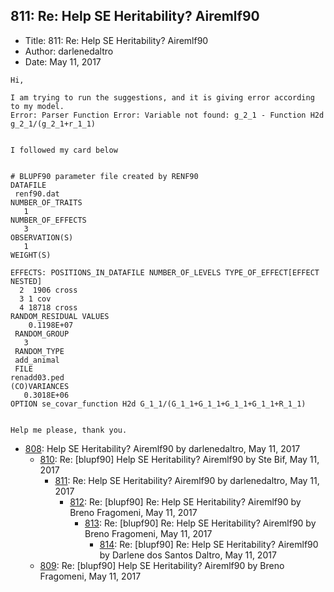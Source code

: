## 811: Re: Help SE Heritability? Airemlf90

- Title: 811: Re: Help SE Heritability? Airemlf90
- Author: darlenedaltro
- Date: May 11, 2017

```
Hi,

I am trying to run the suggestions, and it is giving error according to my model. 
Error: Parser Function Error: Variable not found: g_2_1 - Function H2d g_2_1/(g_2_1+r_1_1)


I followed my card below


# BLUPF90 parameter file created by RENF90
DATAFILE
 renf90.dat
NUMBER_OF_TRAITS
   1
NUMBER_OF_EFFECTS
   3
OBSERVATION(S)
   1
WEIGHT(S)
 
EFFECTS: POSITIONS_IN_DATAFILE NUMBER_OF_LEVELS TYPE_OF_EFFECT[EFFECT NESTED]
  2	 1906 cross 
  3 1 cov 
  4	18718 cross 
RANDOM_RESIDUAL VALUES
    0.1198E+07	  
 RANDOM_GROUP
   3
 RANDOM_TYPE
 add_animal
 FILE
renadd03.ped						    
(CO)VARIANCES
   0.3018E+06 
OPTION se_covar_function H2d G_1_1/(G_1_1+G_1_1+G_1_1+G_1_1+R_1_1)


Help me please, thank you.
```

- [808](0808.md): Help SE Heritability? Airemlf90 by darlenedaltro, May 11, 2017
    - [810](0810.md): Re: [blupf90] Help SE Heritability? Airemlf90 by Ste Bif, May 11, 2017
        - [811](0811.md): Re: Help SE Heritability? Airemlf90 by darlenedaltro, May 11, 2017
            - [812](0812.md): Re: [blupf90] Re: Help SE Heritability? Airemlf90 by Breno Fragomeni, May 11, 2017
                - [813](0813.md): Re: [blupf90] Re: Help SE Heritability? Airemlf90 by Breno Fragomeni, May 11, 2017
                    - [814](0814.md): Re: [blupf90] Re: Help SE Heritability? Airemlf90 by Darlene dos Santos Daltro, May 11, 2017
    - [809](0809.md): Re: [blupf90] Help SE Heritability? Airemlf90 by Breno Fragomeni, May 11, 2017
